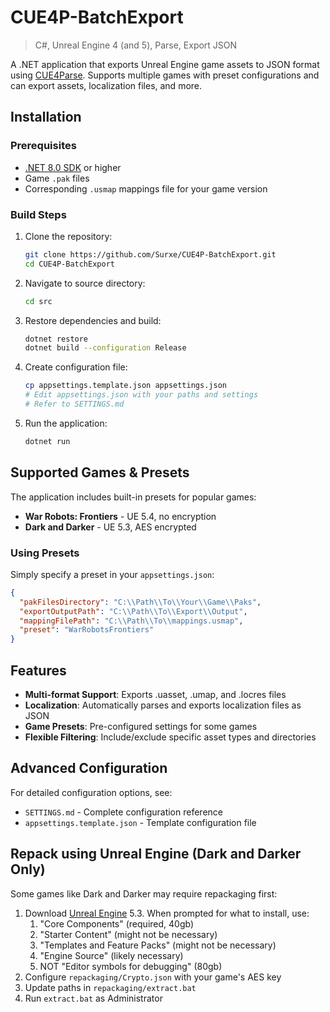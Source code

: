# CUE4P-BatchExport
> C#, Unreal Engine 4 (and 5), Parse, Export JSON

A .NET application that exports Unreal Engine game assets to JSON format using [CUE4Parse](https://github.com/FabianFG/CUE4Parse). Supports multiple games with preset configurations and can export assets, localization files, and more.

## Installation

### Prerequisites
- [.NET 8.0 SDK](https://dotnet.microsoft.com/download/dotnet/8.0) or higher
- Game `.pak` files
- Corresponding `.usmap` mappings file for your game version

### Build Steps
1. Clone the repository:
   ```bash
   git clone https://github.com/Surxe/CUE4P-BatchExport.git
   cd CUE4P-BatchExport
   ```

2. Navigate to source directory:
   ```bash
   cd src
   ```

3. Restore dependencies and build:
   ```bash
   dotnet restore
   dotnet build --configuration Release
   ```

4. Create configuration file:
   ```bash
   cp appsettings.template.json appsettings.json
   # Edit appsettings.json with your paths and settings
   # Refer to SETTINGS.md
   ```

5. Run the application:
   ```bash
   dotnet run
   ```

## Supported Games & Presets

The application includes built-in presets for popular games:

- **War Robots: Frontiers** - UE 5.4, no encryption
- **Dark and Darker** - UE 5.3, AES encrypted

### Using Presets
Simply specify a preset in your `appsettings.json`:
```json
{
  "pakFilesDirectory": "C:\\Path\\To\\Your\\Game\\Paks",
  "exportOutputPath": "C:\\Path\\To\\Export\\Output",
  "mappingFilePath": "C:\\Path\\To\\mappings.usmap",
  "preset": "WarRobotsFrontiers"
}
```

## Features

- **Multi-format Support**: Exports .uasset, .umap, and .locres files
- **Localization**: Automatically parses and exports localization files as JSON
- **Game Presets**: Pre-configured settings for some games
- **Flexible Filtering**: Include/exclude specific asset types and directories

## Advanced Configuration

For detailed configuration options, see:
- `SETTINGS.md` - Complete configuration reference
- `appsettings.template.json` - Template configuration file

## Repack using Unreal Engine (Dark and Darker Only)

Some games like Dark and Darker may require repackaging first:

1. Download [Unreal Engine](https://www.unrealengine.com/en-US/download) 5.3. When prompted for what to install, use:
   1.  "Core Components" (required, 40gb)
   2.  "Starter Content" (might not be necessary)
   3.  "Templates and Feature Packs" (might not be necessary)
   4.  "Engine Source" (likely necessary)
   5.  NOT "Editor symbols for debugging" (80gb)
2. Configure `repackaging/Crypto.json` with your game's AES key
3. Update paths in `repackaging/extract.bat`
4. Run `extract.bat` as Administrator